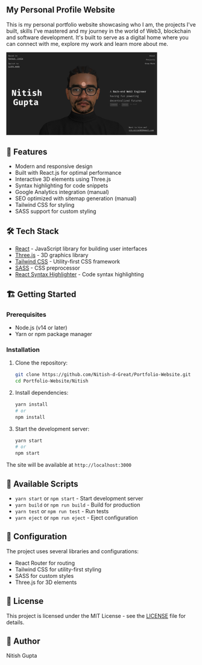 ## 
## My Personal Profile Website

This is my personal portfolio website showcasing who I am, the projects I've built, skills I've mastered and my journey in the world of Web3, blockchain and software development. It's built to serve as a digital home where you can connect with me, explore my work and learn more about me.



  <img src="home.png" alt="Home Page Preview" width="400"/>


## 
## 🚀 Features

- Modern and responsive design
- Built with React.js for optimal performance
- Interactive 3D elements using Three.js
- Syntax highlighting for code snippets
- Google Analytics integration (manual)
- SEO optimized with sitemap generation (manual)
- Tailwind CSS for styling
- SASS support for custom styling

## 
## 🛠️ Tech Stack

- [React](https://reactjs.org/) - JavaScript library for building user interfaces
- [Three.js](https://threejs.org/) - 3D graphics library
- [Tailwind CSS](https://tailwindcss.com/) - Utility-first CSS framework
- [SASS](https://sass-lang.com/) - CSS preprocessor
- [React Syntax Highlighter](https://github.com/react-syntax-highlighter/react-syntax-highlighter) - Code syntax highlighting

## 
## 🏗️ Getting Started

### Prerequisites

- Node.js (v14 or later)
- Yarn or npm package manager

### Installation

1. Clone the repository:
   ```bash
   git clone https://github.com/Nitish-d-Great/Portfolio-Website.git
   cd Portfolio-Website/Nitish
   ```

2. Install dependencies:
   ```bash  
   yarn install
   # or
   npm install
   ```

3. Start the development server:
   ```bash
   yarn start
   # or
   npm start
   ```

The site will be available at `http://localhost:3000`

## 
## 📝 Available Scripts

- `yarn start` or `npm start` - Start development server
- `yarn build` or `npm run build` - Build for production
- `yarn test` or `npm run test` - Run tests
- `yarn eject` or `npm run eject` - Eject configuration

## 
## 🔧 Configuration

The project uses several libraries and configurations:

- React Router for routing
- Tailwind CSS for utility-first styling
- SASS for custom styles
- Three.js for 3D elements

## 
## 📄 License

This project is licensed under the MIT License - see the [LICENSE](LICENSE) file for details.

## 
## 👤 Author

Nitish Gupta
